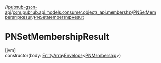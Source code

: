 //[pubnub-gson-api](../../../index.md)/[com.pubnub.api.models.consumer.objects_api.membership](../index.md)/[PNSetMembershipResult](index.md)/[PNSetMembershipResult](-p-n-set-membership-result.md)

# PNSetMembershipResult

[jvm]\
constructor(body: [EntityArrayEnvelope](../../com.pubnub.api.models.consumer.objects_api/-entity-array-envelope/index.md)&lt;[PNMembership](../-p-n-membership/index.md)&gt;)
